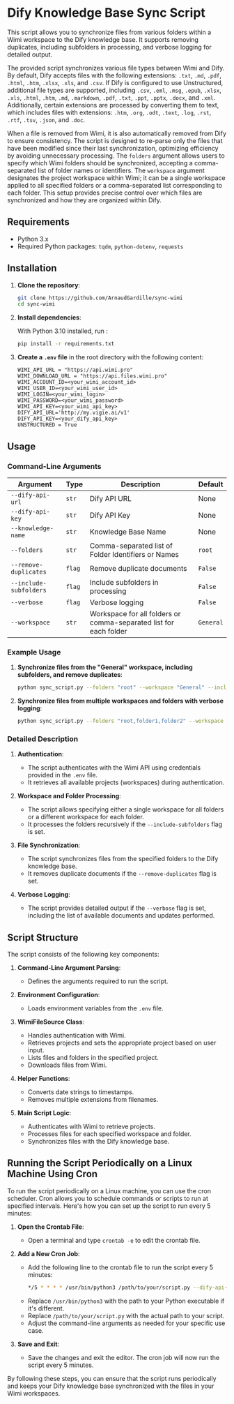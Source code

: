 # Dify Knowledge Base Sync Script

This script allows you to synchronize files from various folders within a Wimi workspace to the Dify knowledge base. It supports removing duplicates, including subfolders in processing, and verbose logging for detailed output.

The provided script synchronizes various file types between Wimi and Dify. By default, Dify accepts files with the following extensions: `.txt`, `.md`, `.pdf`, `.html`, `.htm`, `.xlsx`, `.xls`, and `.csv`. If Dify is configured to use Unstructured, additional file types are supported, including `.csv`, `.eml`, `.msg`, `.epub`, `.xlsx`, `.xls`, `.html`, `.htm`, `.md`, `.markdown`, `.pdf`, `.txt`, `.ppt`, `.pptx`, `.docx`, and `.xml`. Additionally, certain extensions are processed by converting them to text, which includes files with extensions: `.htm`, `.org`, `.odt`, `.text`, `.log`, `.rst`, `.rtf`, `.tsv`, `.json`, and `.doc`.

When a file is removed from Wimi, it is also automatically removed from Dify to ensure consistency. The script is designed to re-parse only the files that have been modified since their last synchronization, optimizing efficiency by avoiding unnecessary processing. The `folders` argument allows users to specify which Wimi folders should be synchronized, accepting a comma-separated list of folder names or identifiers. The `workspace` argument designates the project workspace within Wimi; it can be a single workspace applied to all specified folders or a comma-separated list corresponding to each folder. This setup provides precise control over which files are synchronized and how they are organized within Dify.

## Requirements

- Python 3.x
- Required Python packages: `tqdm`, `python-dotenv`, `requests`

## Installation

1. **Clone the repository**:
   ```bash
   git clone https://github.com/ArnaudGardille/sync-wimi
   cd sync-wimi
   ```

2. **Install dependencies**:

   With Python 3.10 installed, run :
   ```bash
   pip install -r requirements.txt
   ```

3. **Create a `.env` file** in the root directory with the following content:
   ```env
   WIMI_API_URL = "https://api.wimi.pro"
   WIMI_DOWNLOAD_URL = "https://api.files.wimi.pro"
   WIMI_ACCOUNT_ID=<your_wimi_account_id>
   WIMI_USER_ID=<your_wimi_user_id>
   WIMI_LOGIN=<your_wimi_login>
   WIMI_PASSWORD=<your_wimi_password>
   WIMI_API_KEY=<your_wimi_api_key>
   DIFY_API_URL='http://my.vigie.ai/v1'
   DIFY_API_KEY=<your_dify_api_key>
   UNSTRUCTURED = True
   ```

## Usage

### Command-Line Arguments

| Argument              | Type    | Description                                                                                   | Default     |
|-----------------------|---------|-----------------------------------------------------------------------------------------------|-------------|
| `--dify-api-url`      | `str`   | Dify API URL                                                                                  | None        |
| `--dify-api-key`      | `str`   | Dify API Key                                                                                  | None        |
| `--knowledge-name`    | `str`   | Knowledge Base Name                                                                           | None        |
| `--folders`           | `str`   | Comma-separated list of Folder Identifiers or Names                                           | `root`      |
| `--remove-duplicates` | `flag`  | Remove duplicate documents                                                                    | `False`     |
| `--include-subfolders`| `flag`  | Include subfolders in processing                                                              | `False`     |
| `--verbose`           | `flag`  | Verbose logging                                                                               | `False`     |
| `--workspace`         | `str`   | Workspace for all folders or comma-separated list for each folder                             | `General`   |

### Example Usage

1. **Synchronize files from the "General" workspace, including subfolders, and remove duplicates**:
   ```bash
   python sync_script.py --folders "root" --workspace "General" --include-subfolders --remove-duplicates
   ```

2. **Synchronize files from multiple workspaces and folders with verbose logging**:
   ```bash
   python sync_script.py --folders "root,folder1,folder2" --workspace "General,Workspace1,Workspace2" --verbose
   ```

### Detailed Description

1. **Authentication**:
    - The script authenticates with the Wimi API using credentials provided in the `.env` file.
    - It retrieves all available projects (workspaces) during authentication.

2. **Workspace and Folder Processing**:
    - The script allows specifying either a single workspace for all folders or a different workspace for each folder.
    - It processes the folders recursively if the `--include-subfolders` flag is set.

3. **File Synchronization**:
    - The script synchronizes files from the specified folders to the Dify knowledge base.
    - It removes duplicate documents if the `--remove-duplicates` flag is set.

4. **Verbose Logging**:
    - The script provides detailed output if the `--verbose` flag is set, including the list of available documents and updates performed.

## Script Structure

The script consists of the following key components:

1. **Command-Line Argument Parsing**:
   - Defines the arguments required to run the script.

2. **Environment Configuration**:
   - Loads environment variables from the `.env` file.

3. **WimiFileSource Class**:
   - Handles authentication with Wimi.
   - Retrieves projects and sets the appropriate project based on user input.
   - Lists files and folders in the specified project.
   - Downloads files from Wimi.

4. **Helper Functions**:
   - Converts date strings to timestamps.
   - Removes multiple extensions from filenames.

5. **Main Script Logic**:
   - Authenticates with Wimi to retrieve projects.
   - Processes files for each specified workspace and folder.
   - Synchronizes files with the Dify knowledge base.

## Running the Script Periodically on a Linux Machine Using Cron

To run the script periodically on a Linux machine, you can use the cron scheduler. Cron allows you to schedule commands or scripts to run at specified intervals. Here's how you can set up the script to run every 5 minutes:

1. **Open the Crontab File**:
   - Open a terminal and type `crontab -e` to edit the crontab file.

2. **Add a New Cron Job**:
   - Add the following line to the crontab file to run the script every 5 minutes:
     ```bash
     */5 * * * * /usr/bin/python3 /path/to/your/script.py --dify-api-url "https://api.dify.ai" --dify-api-key "your_dify_api_key" --knowledge-name "My Knowledge Base" --folders "root" --workspace "General" --include-subfolders --remove-duplicates
     ```
   - Replace `/usr/bin/python3` with the path to your Python executable if it's different.
   - Replace `/path/to/your/script.py` with the actual path to your script.
   - Adjust the command-line arguments as needed for your specific use case.

3. **Save and Exit**:
   - Save the changes and exit the editor. The cron job will now run the script every 5 minutes.

By following these steps, you can ensure that the script runs periodically and keeps your Dify knowledge base synchronized with the files in your Wimi workspaces.